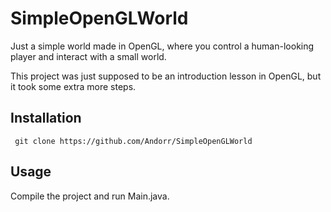 # SimpleOpenGLWorld
Just a simple world made in OpenGL, where you control a human-looking player and interact with a small world.

This project was just supposed to be an introduction lesson in OpenGL, but it took some extra more steps.

## Installation
```
 git clone https://github.com/Andorr/SimpleOpenGLWorld
```

## Usage
Compile the project and run Main.java.
